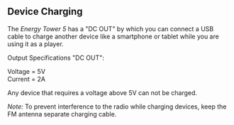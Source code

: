 ## Device Charging

The *Energy Tower 5* has a "DC OUT" by which you can connect a USB cable to charge another device like a smartphone or tablet while you are using it as a player.

Output Specifications "DC OUT": <br>

Voltage = 5V <br>
Current = 2A

Any device that requires a voltage above 5V can not be charged.

*Note:* To prevent interference to the radio while charging devices, keep the FM antenna separate charging cable.

